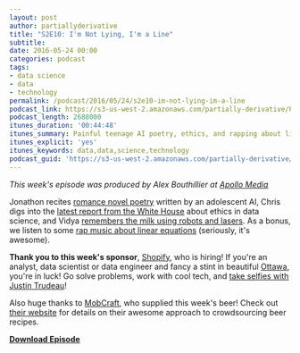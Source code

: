 ```yaml
---
layout: post
author: partiallyderivative
title: "S2E10: I'm Not Lying, I'm a Line"
subtitle: 
date: 2016-05-24 00:00
categories: podcast
tags:
- data science
- data
- technology
permalink: /podcast/2016/05/24/s2e10-im-not-lying-im-a-line
podcast_link: https://s3-us-west-2.amazonaws.com/partially-derivative/Partially_Derivative_S2E10.mp3
podcast_length: 2688000
itunes_duration: '00:44:48'
itunes_summary: Painful teenage AI poetry, ethics, and rapping about linear equations.
itunes_explicit: 'yes'
itunes_keywords: data,data,science,technology
podcast_guid: 'https://s3-us-west-2.amazonaws.com/partially-derivative/Partially_Derivative_S2E10.mp3'
---
```


*This week's episode was produced by Alex Bouthillier at [Apollo Media](http://apollomedia.co/)*

Jonathon recites [romance novel poetry](http://qz.com/682814/i-want-to-talk-to-you-see-the-creepy-romantic-poetry-that-came-out-of-a-google-ai-system/) written by an adolescent AI, Chris digs into the [latest report from the White House](https://www.whitehouse.gov/blog/2016/05/04/big-risks-big-opportunities-intersection-big-data-and-civil-rights) about ethics in data science, and Vidya [remembers the milk using robots and lasers](http://spectrum.ieee.org/automaton/robotics/artificial-intelligence/watchbot-takes-care-of-absentminded-humans). As a bonus, we listen to some [rap music about linear equations](https://www.flocabulary.com/unit/linear-equations/video/) (seriously, it's awesome).

**Thank you to this week's sponsor**, [Shopify](https://www.shopify.com/), who is hiring! If you're an analyst, data scientist or data engineer and fancy a stint in beautiful [Ottawa](https://en.wikipedia.org/wiki/Ottawa), you're in luck! Go solve problems, work with cool tech, and [take selfies with Justin Trudeau](http://i.cbc.ca/1.3244628.1443212897!/fileImage/httpImage/image.jpg_gen/derivatives/4x3_620/fedelxn-conservatives-20150920.jpg)!

Also huge thanks to [MobCraft](https://www.mobcraftbeer.com/), who supplied this week's beer! Check out [their website](https://www.mobcraftbeer.com/) for details on their awesome approach to crowdsourcing beer recipes.    

[**Download Episode**](https://s3-us-west-2.amazonaws.com/partially-derivative/Partially_Derivative_S2E10.mp3)
